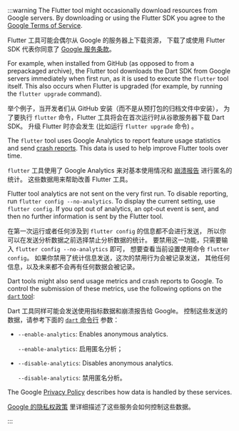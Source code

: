 :::warning
The Flutter tool might occasionally download resources
from Google servers. By downloading or using the
Flutter SDK you agree to the [Google Terms of Service][].

Flutter 工具可能会偶尔从 Google 的服务器上下载资源，
下载了或使用 Flutter SDK 代表你同意了
[Google 服务条款][Google Terms of Service]。

For example, when installed from GitHub
(as opposed to from a prepackaged archive),
the Flutter tool downloads the Dart SDK from
Google servers immediately when first run,
as it is used to execute the `flutter` tool itself.
This also occurs when Flutter is upgraded
(for example, by running the `flutter upgrade` command).

举个例子，当开发者们从 GitHub 安装（而不是从预打包的归档文件中安装），
为了要执行 `flutter` 命令，Flutter 工具将会在首次运行时从谷歌服务器下载 Dart SDK。
升级 Flutter 时亦会发生 (比如运行 `flutter upgrade` 命令) 。

The `flutter` tool uses Google Analytics
to report feature usage statistics and send [crash reports][].
This data is used to help improve Flutter tools over time.

`flutter` 工具使用了 Google Analytics
来对基本使用情况和 [崩溃报告][crash reports] 进行匿名的统计。
这些数据用来帮助改善 Flutter 工具。

Flutter tool analytics are not sent on the very first run.
To disable reporting, run `flutter config --no-analytics`.
To display the current setting, use `flutter config`.
If you opt out of analytics, an opt-out event is sent,
and then no further information is sent by the Flutter tool.

在第一次运行或者任何涉及到 `flutter config` 的信息都不会进行发送，
所以你可以在发送分析数据之前选择禁止分析数据的统计。
要禁用这一功能，只需要输入 `flutter config --no-analytics` 即可，
想要查看当前设置使用命令 `flutter config`。
如果你禁用了统计信息发送，这次的禁用行为会被记录发送，
其他任何信息，以及未来都不会再有任何数据会被记录。

Dart tools might also send usage metrics and crash
reports to Google.
To control the submission of these metrics,
use the following options on the [`dart` tool][]:

Dart 工具同样可能会发送使用指标数据和崩溃报告给 Google。
控制这些发送的数据，请参考下面的 [`dart` 命令行][`dart` tool] 参数：

 * `--enable-analytics`: Enables anonymous analytics.

   `--enable-analytics`: 启用匿名分析；

 * `--disable-analytics`: Disables anonymous analytics.

   `--disable-analytics`: 禁用匿名分析。

The Google [Privacy Policy][] describes
how data is handled by these services.

[Google 的隐私权政策][Privacy Policy] 里详细描述了这些服务会如何控制这些数据。

[Google Terms of Service]: https://policies.google.com/terms
[Privacy Policy]: https://policies.google.com/privacy
[crash reports]: {{site.repo.flutter}}/wiki/Flutter-CLI-crash-reporting
[`dart` tool]: {{site.dart-site}}/tools/dart-tool
:::
